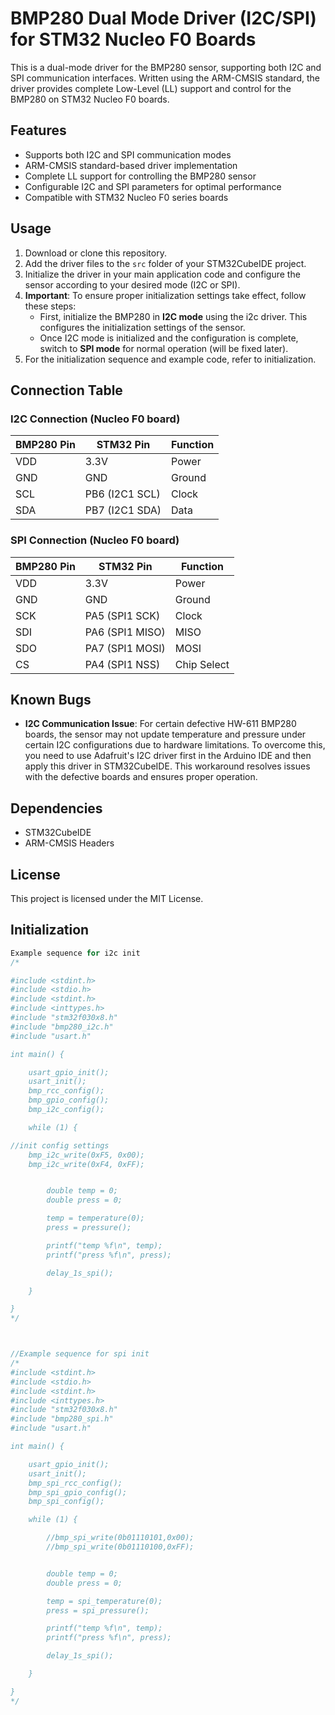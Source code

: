 # BMP280 Dual Mode Driver (I2C/SPI) for STM32 Nucleo F0 Boards

This is a dual-mode driver for the BMP280 sensor, supporting both I2C and SPI communication interfaces. Written using the ARM-CMSIS standard, the driver provides complete Low-Level (LL) support and control for the BMP280 on STM32 Nucleo F0 boards.

## Features
- Supports both I2C and SPI communication modes
- ARM-CMSIS standard-based driver implementation
- Complete LL support for controlling the BMP280 sensor
- Configurable I2C and SPI parameters for optimal performance
- Compatible with STM32 Nucleo F0 series boards

## Usage
1. Download or clone this repository.
2. Add the driver files to the `src` folder of your STM32CubeIDE project.
3. Initialize the driver in your main application code and configure the sensor according to your desired mode (I2C or SPI).
4. **Important**: To ensure proper initialization settings take effect, follow these steps:
   - First, initialize the BMP280 in **I2C mode** using the i2c driver. This configures the initialization settings of the sensor.
   - Once I2C mode is initialized and the configuration is complete, switch to **SPI mode** for normal operation  (will be fixed later).
5. For the initialization sequence and example code, refer to initialization.

## Connection Table

### I2C Connection (Nucleo F0 board)
| BMP280 Pin | STM32 Pin      | Function  |
|------------|----------------|-----------|
| VDD        | 3.3V           | Power     |
| GND        | GND            | Ground    |
| SCL        | PB6 (I2C1 SCL) | Clock     |
| SDA        | PB7 (I2C1 SDA) | Data      |

### SPI Connection (Nucleo F0 board)
| BMP280 Pin | STM32 Pin      | Function  |
|------------|----------------|-----------|
| VDD        | 3.3V           | Power     |
| GND        | GND            | Ground    |
| SCK        | PA5 (SPI1 SCK) | Clock     |
| SDI        | PA6 (SPI1 MISO)| MISO      |
| SDO        | PA7 (SPI1 MOSI)| MOSI      |
| CS         | PA4 (SPI1 NSS) | Chip Select |

## Known Bugs
- **I2C Communication Issue**: For certain defective HW-611 BMP280 boards, the sensor may not update temperature and pressure under certain I2C configurations due to hardware limitations. To overcome this, you need to use Adafruit's I2C driver first in the Arduino IDE and then apply this driver in STM32CubeIDE. This workaround resolves issues with the defective boards and ensures proper operation.

## Dependencies
- STM32CubeIDE
- ARM-CMSIS Headers

## License
This project is licensed under the MIT License.

## Initialization 

```c
Example sequence for i2c init
/*

#include <stdint.h>
#include <stdio.h>
#include <stdint.h>
#include <inttypes.h>
#include "stm32f030x8.h"
#include "bmp280_i2c.h"
#include "usart.h"

int main() {

	usart_gpio_init();
	usart_init();
	bmp_rcc_config();
	bmp_gpio_config();
	bmp_i2c_config();

	while (1) {

//init config settings
	bmp_i2c_write(0xF5, 0x00);
	bmp_i2c_write(0xF4, 0xFF);


		double temp = 0;
		double press = 0;

		temp = temperature(0);
		press = pressure();

		printf("temp %f\n", temp);
		printf("press %f\n", press);

		delay_1s_spi();

	}

}
*/



//Example sequence for spi init
/*
#include <stdint.h>
#include <stdio.h>
#include <stdint.h>
#include <inttypes.h>
#include "stm32f030x8.h"
#include "bmp280_spi.h"
#include "usart.h"

int main() {

	usart_gpio_init();
	usart_init();
	bmp_spi_rcc_config();
	bmp_spi_gpio_config();
	bmp_spi_config();

	while (1) {

		//bmp_spi_write(0b01110101,0x00);
		//bmp_spi_write(0b01110100,0xFF);


		double temp = 0;
		double press = 0;

		temp = spi_temperature(0);
		press = spi_pressure();

		printf("temp %f\n", temp);
		printf("press %f\n", press);

		delay_1s_spi();

	}

}
*/

```

